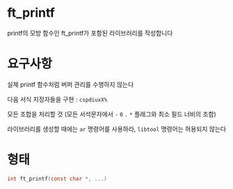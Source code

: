 # ft_printf
printf의 모방 함수인 ft_printf가 포함된 라이브러리를 작성합니다

# 요구사항

실제 printf 함수처럼 버퍼 관리를 수행하지 않는다

다음 서식 지정자들을 구현  : `cspdiuxX%`

모든 조합을 처리할 것 (모든 서석문자에서 `-` `0` `.` `*` 플래그와 최소 필드 너비의 조합)

라이브러리를 생성할 때에는 `ar` 명령어를 사용하라,  `libtool` 명령어는 허용되지 않는다

# 형태

```c
int ft_printf(const char *, ...)
```


